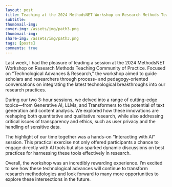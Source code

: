 ```yaml
---
layout: post
title: Teaching at the 2024 MethodsNET Workshop on Research Methods Teaching Community of Practice
subtitle: 
thumbnail-img: 
cover-img: /assets/img/path3.png
thumbnail-img: 
share-img: /assets/img/path3.png
tags: [posts]
comments: true
---
```


Last week, I had the pleasure of leading a session at the 2024 MethodsNET Workshop on Research Methods Teaching Community of Practice. Focused on “Technological Advances & Research,” the workshop aimed to guide scholars and researchers through process- and pedagogy-oriented conversations on integrating the latest technological breakthroughs into our research practices.

During our two 3-hour sessions, we delved into a range of cutting-edge topics—from Generative AI, LLMs, and Transformers to the potential of text generation and content analysis. We explored how these innovations are reshaping both quantitative and qualitative research, while also addressing critical issues of transparency and ethics, such as user privacy and the handling of sensitive data.

The highlight of our time together was a hands-on “Interacting with AI” session. This practical exercise not only offered participants a chance to engage directly with AI tools but also sparked dynamic discussions on best practices for harnessing these tools effectively in research.

Overall, the workshop was an incredibly rewarding experience. I’m excited to see how these technological advances will continue to transform research methodologies and look forward to many more opportunities to explore these intersections in the future.

